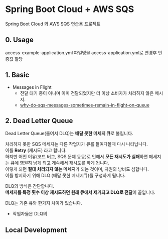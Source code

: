 # Spring Boot Cloud + AWS SQS

Spring Boot Cloud 와 AWS SQS 연습용 프로젝트  

## 0. Usage

access-example-application.yml 파일명을 access-application.yml로 변경후 인증값 할당

## 1. Basic

* Messages in Flight
  * 전달 대기 중이 아니며 이미 전달되었지만 더 이상 소비자가 처리하지 않은 메시지.
  * [why-do-sqs-messages-sometimes-remain-in-flight-on-queue](https://stackoverflow.com/questions/19792881/why-do-sqs-messages-sometimes-remain-in-flight-on-queue)

## 2. Dead Letter Queue

Dead Letter Queue(줄여서 DLQ)는 **배달 못한 메세지 큐**로 불립니다.  
    
처리하지 못한 SQS 메세지는 다른 작업자가 큐를 들여다볼때 다시 나타납니다.  
이를 **Retry** (재시도) 라고 합니다.  
하지만 어떤 이유(코드 버그, SQS 문제 등등)로 인해서 **모든 재시도가 실패**하면 메세지는 큐에 영원히 남게 되고
계속해서 재시도를 하게 됩니다.  
이렇게 되면 **절대 처리되지 않는 메세지**가 되는 것이며, 자원의 낭비도 심합니다.  
이를 방지하기 위해 DLQ (배달 못한 메세지큐)를 구성하게 됩니다.  
  
DLQ의 방식은 간단합니다.  
**메세지를 특정 횟수 이상 재시도하면 원래 큐에서 제거되고 DLQ로 전달**이 끝입니다.  

DLQ는 기존 큐와 한가지 차이가 있습니다.  

* 작업자들은 DLQ의      


## Local Development